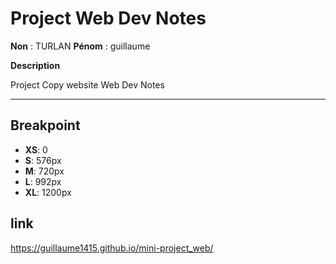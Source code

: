 
# Project Web Dev Notes
**Non** : TURLAN 
**Pénom** : guillaume

**Description**

Project Copy website Web Dev Notes 


-----------------
## Breakpoint

* **XS**: 0
* **S**: 576px
* **M**: 720px
* **L**: 992px
* **XL**: 1200px

## link 

https://guillaume1415.github.io/mini-project_web/

